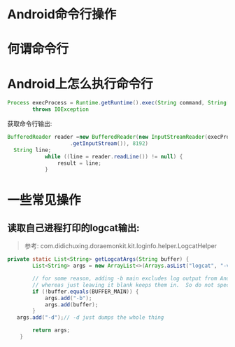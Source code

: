 # Android命令行操作

# 何谓命令行



# Android上怎么执行命令行

```java
Process execProcess = Runtime.getRuntime().exec(String command, String[] envp, File dir)
        throws IOException
```

获取命令行输出:

```java
BufferedReader reader =new BufferedReader(new InputStreamReader(execProcess
                    .getInputStream()), 8192)
  String line;
            while ((line = reader.readLine()) != null) {
                result = line;
            }
```



# 一些常见操作

##  读取自己进程打印的logcat输出:

> 参考: com.didichuxing.doraemonkit.kit.loginfo.helper.LogcatHelper

```java
private static List<String> getLogcatArgs(String buffer) {
        List<String> args = new ArrayList<>(Arrays.asList("logcat", "-v", "time"));

        // for some reason, adding -b main excludes log output from AndroidRuntime runtime exceptions,
        // whereas just leaving it blank keeps them in.  So do not specify the buffer if it is "main"
        if (!buffer.equals(BUFFER_MAIN)) {
            args.add("-b");
            args.add(buffer);
        }
   args.add("-d");// -d just dumps the whole thing

        return args;
    }
```

